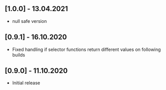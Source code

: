 ## [1.0.0] - 13.04.2021

* null safe version
## [0.9.1] - 16.10.2020

* Fixed handling if selector functions return different values on following builds

## [0.9.0] - 11.10.2020

* Initial release
